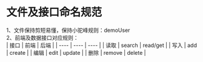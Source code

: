 # 文件及接口命名规范
1、文件保持剪短易懂，保持小驼峰规则：demoUser \
2、前端及数据接口对应规则：\
  |  接口  |  前端  |  后端  |
  |  ----  |  ----  |  ----  |
  |  读取  |  search  |  read/get  |
  |  写入  |  add  |  create  |
  |  编辑  |  edit  |  update  |
  |  删除  |  remove  |  delete  |
